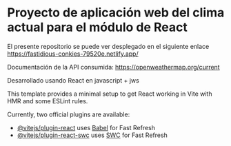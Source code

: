 # Proyecto de aplicación web del clima actual para el módulo de React

El presente repositorio se puede ver desplegado en el siguiente enlace https://fastidious-conkies-79520e.netlify.app/

Documentación de la API consumida: https://openweathermap.org/current

Desarrollado usando React en javascript + jws 

This template provides a minimal setup to get React working in Vite with HMR and some ESLint rules.

Currently, two official plugins are available:

- [@vitejs/plugin-react](https://github.com/vitejs/vite-plugin-react/blob/main/packages/plugin-react/README.md) uses [Babel](https://babeljs.io/) for Fast Refresh
- [@vitejs/plugin-react-swc](https://github.com/vitejs/vite-plugin-react-swc) uses [SWC](https://swc.rs/) for Fast Refresh
